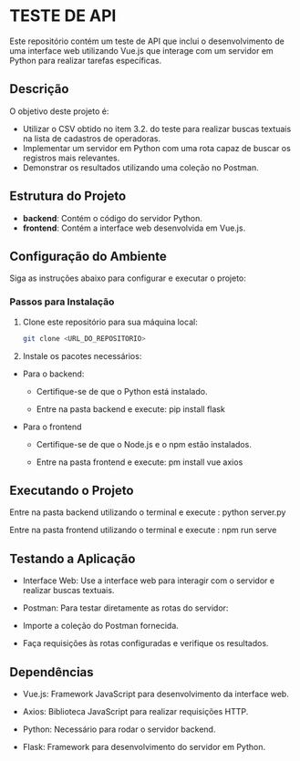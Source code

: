 # TESTE DE API

Este repositório contém um teste de API que inclui o desenvolvimento de uma interface web utilizando Vue.js que interage com um servidor em Python para realizar tarefas específicas.

## Descrição

O objetivo deste projeto é:
- Utilizar o CSV obtido no item 3.2. do teste para realizar buscas textuais na lista de cadastros de operadoras.
- Implementar um servidor em Python com uma rota capaz de buscar os registros mais relevantes.
- Demonstrar os resultados utilizando uma coleção no Postman.

## Estrutura do Projeto

- **backend**: Contém o código do servidor Python.
- **frontend**: Contém a interface web desenvolvida em Vue.js.

## Configuração do Ambiente

Siga as instruções abaixo para configurar e executar o projeto:

### Passos para Instalação

1. Clone este repositório para sua máquina local:
   ```bash
   git clone <URL_DO_REPOSITORIO>

2. Instale os pacotes necessários:

 - Para o backend:

    - Certifique-se de que o Python está instalado.

    - Entre na pasta backend e execute: pip install flask

 - Para o frontend
     
    - Certifique-se de que o Node.js e o npm estão instalados.

    - Entre na pasta frontend e execute: pm install vue axios


## Executando o Projeto

Entre na pasta backend utilizando o terminal e execute : python server.py

Entre na pasta frontend utilizando o terminal e execute : npm run serve

## Testando a Aplicação

- Interface Web: Use a interface web para interagir com o servidor e realizar buscas textuais.

- Postman: Para testar diretamente as rotas do servidor:

- Importe a coleção do Postman fornecida.

- Faça requisições às rotas configuradas e verifique os resultados.

## Dependências

 - Vue.js: Framework JavaScript para desenvolvimento da interface web.

 - Axios: Biblioteca JavaScript para realizar requisições HTTP.

 - Python: Necessário para rodar o servidor backend.

 - Flask: Framework para desenvolvimento do servidor em Python.